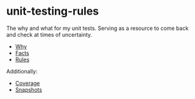 # unit-testing-rules

The why and what for my unit tests. Serving as a resource to come back and check at times of uncertainty.

- [Why](https://github.com/craigtaub/unit-testing-rules/blob/master/WHY.md)
- [Facts](https://github.com/craigtaub/unit-testing-rules/blob/master/FACTS.md)
- [Rules](https://github.com/craigtaub/unit-testing-rules/blob/master/RULES.md)

Additionally:
- [Coverage](https://github.com/craigtaub/unit-testing-rules/blob/master/FACTS.md)
- [Snapshots](https://github.com/craigtaub/unit-testing-rules/blob/master/SNAPSHOTS.md)

